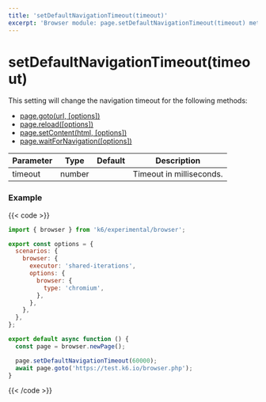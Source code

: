 ```yaml
---
title: 'setDefaultNavigationTimeout(timeout)'
excerpt: 'Browser module: page.setDefaultNavigationTimeout(timeout) method'
---
```


# setDefaultNavigationTimeout(timeout)

This setting will change the navigation timeout for the following methods:

- [page.goto(url, [options])](/javascript-api/k6-experimental/browser/page/goto/)
- [page.reload([options])](/javascript-api/k6-experimental/browser/page/reload/)
- [page.setContent(html, [options])](/javascript-api/k6-experimental/browser/page/setcontent/)
- [page.waitForNavigation([options])](/javascript-api/k6-experimental/browser/page/waitfornavigation/)

| Parameter | Type   | Default | Description              |
| --------- | ------ | ------- | ------------------------ |
| timeout   | number |         | Timeout in milliseconds. |

### Example

{{< code >}}

```javascript
import { browser } from 'k6/experimental/browser';

export const options = {
  scenarios: {
    browser: {
      executor: 'shared-iterations',
      options: {
        browser: {
          type: 'chromium',
        },
      },
    },
  },
};

export default async function () {
  const page = browser.newPage();

  page.setDefaultNavigationTimeout(60000);
  await page.goto('https://test.k6.io/browser.php');
}
```

{{< /code >}}
